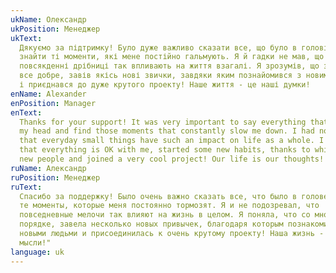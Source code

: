 ```yaml
---
ukName: Олександр
ukPosition: Менеджер
ukText:
  Дякуємо за підтримку! Було дуже важливо сказати все, що було в голові, і
  знайти ті моменти, які мене постійно гальмують. Я й гадки не мав, що
  повсякденні дрібниці так впливають на життя взагалі. Я зрозумів, що зі мною
  все добре, завів якісь нові звички, завдяки яким познайомився з новими людьми
  і приєднався до дуже крутого проекту! Наше життя - це наші думки!
enName: Alexander
enPosition: Manager
enText:
  Thanks for your support! It was very important to say everything that was in
  my head and find those moments that constantly slow me down. I had no idea
  that everyday small things have such an impact on life as a whole. I realized
  that everything is OK with me, started some new habits, thanks to which I met
  new people and joined a very cool project! Our life is our thoughts!
ruName: Александр
ruPosition: Менеджер
ruText:
  Спасибо за поддержку! Было очень важно сказать все, что было в голове, и найти
  те моменты, которые меня постоянно тормозят. Я и не подозревал, что
  повседневные мелочи так влияют на жизнь в целом. Я поняла, что со мной все в
  порядке, завела несколько новых привычек, благодаря которым познакомилась с
  новыми людьми и присоединилась к очень крутому проекту! Наша жизнь - это наши
  мысли!"
language: uk
---
```

